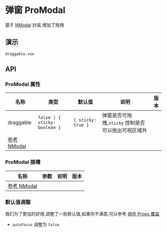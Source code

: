 # 弹窗 ProModal
基于 [NModal](https://www.naiveui.com/zh-CN/os-theme/components/modal) 封装,增加了拖拽

## 演示

```demo
draggable.vue
```

## API
### ProModal 属性
| 名称                                                                               | 类型                           | 默认值             | 说明                                               | 版本 |
| ---------------------------------------------------------------------------------- | ------------------------------ | ------------------ | -------------------------------------------------- | ---- |
| draggable                                                                          | `false \| { sticky: boolean }` | `{ sticky: true }` | 弹窗是否可拖拽,`sticky` 控制是否可以拖出可视区域外 |      |
| [参考 NModal](https://www.naiveui.com/zh-CN/os-theme/components/modal#Modal-Props) |                                |                    |                                                    |      |

### ProModal 插槽
| 名称                                                                   | 参数 | 说明 | 版本 |
| ---------------------------------------------------------------------- | ---- | ---- | ---- |
| [参考 NModal](https://www.naiveui.com/zh-CN/os-theme/components/modal) |      |      |      |

### 默认值调整
我们为了更加的好用,调整了一些默认值,如果你不满意,可以参考 [组件 Props 覆盖](config-provider#prop-overrides.vue)
- `autoFocus` 调整为 `false`
